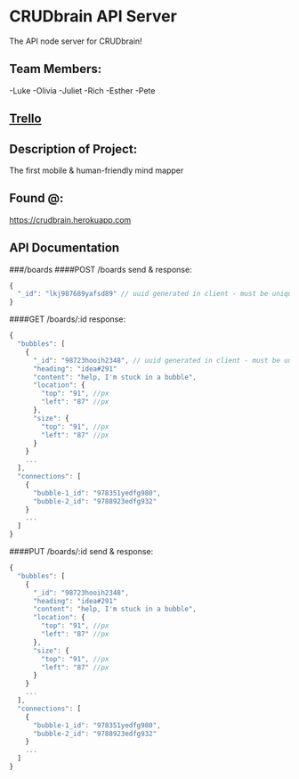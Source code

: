 # CRUDbrain API Server
The API node server for CRUDbrain!

## Team Members:
-Luke
-Olivia
-Juliet
-Rich
-Esther
-Pete

## [Trello](https://trello.com/b/LLXoi7N5/crud-brain)

## Description of Project:
The first mobile & human-friendly mind mapper

## Found @:
https://crudbrain.herokuapp.com

## API Documentation
###/boards
####POST /boards
send & response:
```javascript
{
  "_id": "lkj987689yafsd89" // uuid generated in client - must be unique!
}
```
####GET /boards/:id
response:
```javascript
{
  "bubbles": [
    {
      "_id": "98723hooih2348", // uuid generated in client - must be unique!
      "heading": "idea#291"
      "content": "help, I'm stuck in a bubble",
      "location": {
        "top": "91", //px
        "left": "87" //px
      },
      "size": {
        "top": "91", //px
        "left": "87" //px
      }
    }
    ...
  ],
  "connections": [
    {
      "bubble-1_id": "978351yedfg980",
      "bubble-2_id": "9788923edfg932"
    }
    ...
  ]
}
```
####PUT /boards/:id
send & response:
```javascript
{
  "bubbles": [
    {
      "_id": "98723hooih2348",
      "heading": "idea#291"
      "content": "help, I'm stuck in a bubble",
      "location": {
        "top": "91", //px
        "left": "87" //px
      },
      "size": {
        "top": "91", //px
        "left": "87" //px
      }
    }
    ...
  ],
  "connections": [
    {
      "bubble-1_id": "978351yedfg980",
      "bubble-2_id": "9788923edfg932"
    }
    ...
  ]
}
```
